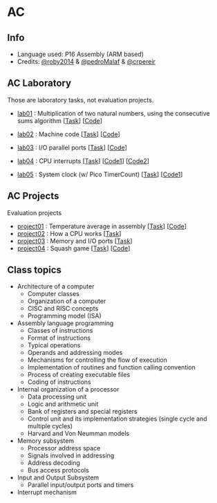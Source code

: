 # AC

## Info
* Language used: P16 Assembly (ARM based)
* Credits: [@roby2014](https://github.com/roby2014) & [@pedroMalaf](https://github.com/pedroMalaf) & [@crpereir](https://github.com/crpereir)

## AC Laboratory
Those are laboratory tasks, not evaluation projects.

* [lab01](https://github.com/roby2014/uni-projects/tree/master/AC/lab01/) : Multiplication of two natural numbers, using the consecutive sums algorithm [[Task](https://github.com/roby2014/uni-projects/tree/master/AC/lab01/ac_lab01.pdf)] [[Code](https://github.com/roby2014/uni-projects/tree/master/AC/lab01/)]

* [lab02](https://github.com/roby2014/uni-projects/tree/master/AC/lab02/) : Machine code [[Task](https://github.com/roby2014/uni-projects/tree/master/AC/lab01/ac_lab02.pdf)] [[Code](https://github.com/roby2014/uni-projects/tree/master/AC/lab02/)]

* [lab03](https://github.com/roby2014/uni-projects/tree/master/AC/lab03/) : I/O parallel ports [[Task](https://github.com/roby2014/uni-projects/tree/master/AC/lab03/ac_lab03.pdf)] [[Code](https://github.com/roby2014/uni-projects/tree/master/AC/lab03/lab03_sleep.S)]

* [lab04](https://github.com/roby2014/uni-projects/tree/master/AC/lab04/) : CPU interrupts [[Task](https://github.com/roby2014/uni-projects/tree/master/AC/lab04/ac_lab04.pdf)] [[Code1](https://github.com/roby2014/uni-projects/tree/master/AC/lab04/ap04_ex1.S)] [[Code2](https://github.com/roby2014/uni-projects/tree/master/AC/lab04/ap04_ex2.S)]

* [lab05](https://github.com/roby2014/uni-projects/tree/master/AC/lab05/) : System clock (w/ Pico TimerCount) [[Task](https://github.com/roby2014/uni-projects/tree/master/AC/lab05/ac_lab05.pdf)] [[Code1](https://github.com/roby2014/uni-projects/tree/master/AC/lab05/lab05.S)]

## AC Projects
Evaluation projects

* [project01](https://github.com/roby2014/uni-projects/tree/master/AC/project01/) : Temperature average in assembly
[[Task](https://github.com/roby2014/uni-projects/tree/master/AC/project01/ac_trab01.pdf)]
[[Code](https://github.com/roby2014/uni-projects/tree/master/AC/project01/main.S)]
* [project02](https://github.com/roby2014/uni-projects/tree/master/AC/project02/) : How a CPU works
[[Task](https://github.com/roby2014/uni-projects/tree/master/AC/project03/ac_2122v_tp2.pdf)]
* [project03](https://github.com/roby2014/uni-projects/tree/master/AC/project03/) : Memory and I/O ports
[[Task](https://github.com/roby2014/uni-projects/tree/master/AC/project03/ac_tp03.pdf)]
* [project04](https://github.com/roby2014/uni-projects/tree/master/AC/project04_final/) : Squash game
[[Task](https://github.com/roby2014/uni-projects/tree/master/AC/project04_final/ac_tp04.pdf)]
[[Code](https://github.com/roby2014/uni-projects/tree/master/AC/project04_final/ac_tp04.S)]

## Class topics
* Architecture of a computer
    - Computer classes
    - Organization of a computer
    - CISC and RISC concepts
    - Programming model (ISA)
* Assembly language programming
    - Classes of instructions
    - Format of instructions
    - Typical operations
    - Operands and addressing modes
    - Mechanisms for controlling the flow of execution
    - Implementation of routines and function calling convention
    - Process of creating executable files
    - Coding of instructions
* Internal organization of a processor
    - Data processing unit
    - Logic and arithmetic unit
    - Bank of registers and special registers
    - Control unit and its implementation strategies (single cycle and multiple cycles)
    - Harvard and Von Neumman models
* Memory subsystem
    - Processor address space
    - Signals involved in addressing
    - Address decoding 
    - Bus access protocols
* Input and Output Subsystem
    - Parallel input/output ports and timers
* Interrupt mechanism

